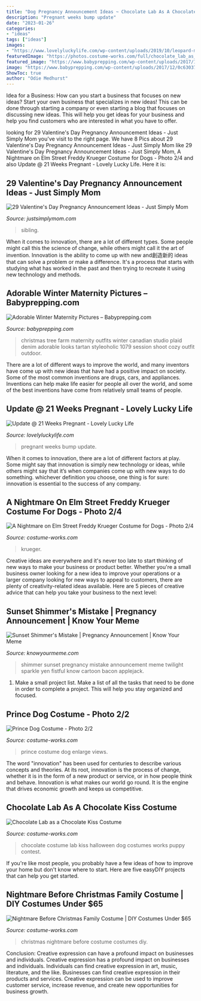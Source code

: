 ```yaml
---
title: "Dog Pregnancy Announcement Ideas ~ Chocolate Lab As A Chocolate Kiss Costume"
description: "Pregnant weeks bump update"
date: "2023-01-26"
categories:
- "ideas"
tags: ["ideas"]
images:
- "https://www.lovelyluckylife.com/wp-content/uploads/2019/10/leopard-maternity-sweater-.jpg"
featuredImage: "https://photos.costume-works.com/full/chocolate_lab_as_a_chocolate_kiss.jpg"
featured_image: "https://www.babyprepping.com/wp-content/uploads/2017/12/0c63037d9456c22fe0ccd164d60b93f3.jpg"
image: "https://www.babyprepping.com/wp-content/uploads/2017/12/0c63037d9456c22fe0ccd164d60b93f3.jpg"
ShowToc: true
author: "Odie Medhurst"
---
```



Idea for a Business: How can you start a business that focuses on new ideas?
Start your own business that specializes in new ideas! This can be done through starting a company or even starting a blog that focuses on discussing new ideas. This will help you get ideas for your business and help you find customers who are interested in what you have to offer.

	

		
looking for 29 Valentine&#039;s Day Pregnancy Announcement Ideas - Just Simply Mom you've visit to the right page. We have 8 Pics about 29 Valentine&#039;s Day Pregnancy Announcement Ideas - Just Simply Mom like 29 Valentine&#039;s Day Pregnancy Announcement Ideas - Just Simply Mom, A Nightmare on Elm Street Freddy Krueger Costume for Dogs - Photo 2/4 and also Update @ 21 Weeks Pregnant - Lovely Lucky Life. Here it is:
		
    
## 29 Valentine&#039;s Day Pregnancy Announcement Ideas - Just Simply Mom

<img loading=lazy src="https://justsimplymom.com/wp-content/uploads/2021/01/Valentine-pregnancy-announcement-2-sweater-2048x1638.jpg" onerror="this.onerror=null;this.src='https://tse3.mm.bing.net/th?id=OIP.SR25VX5D8T7tKRuPJ63HyQHaF7&amp;pid=15.1';" alt="29 Valentine&#039;s Day Pregnancy Announcement Ideas - Just Simply Mom">

_Source: justsimplymom.com_

>sibling. 

	

When it comes to innovation, there are a lot of different types. Some people might call this the science of change, while others might call it the art of invention. Innovation is the ability to come up with new and創造新的 ideas that can solve a problem or make a difference. It's a process that starts with studying what has worked in the past and then trying to recreate it using new technology and methods.

    
## Adorable Winter Maternity Pictures – Babyprepping.com

<img loading=lazy src="https://www.babyprepping.com/wp-content/uploads/2017/12/0c63037d9456c22fe0ccd164d60b93f3.jpg" onerror="this.onerror=null;this.src='https://tse1.mm.bing.net/th?id=OIP.L15dacxdu8wre020-HcqowHaLG&amp;pid=15.1';" alt="Adorable Winter Maternity Pictures – Babyprepping.com">

_Source: babyprepping.com_

>christmas tree farm maternity outfits winter canadian studio plaid denim adorable looks tartan styleoholic 1079 session shoot cozy outfit outdoor. 

	

There are a lot of different ways to improve the world, and many inventors have come up with new ideas that have had a positive impact on society. Some of the most common inventions are drugs, cars, and appliances. Inventions can help make life easier for people all over the world, and some of the best inventions have come from relatively small teams of people.

    
## Update @ 21 Weeks Pregnant - Lovely Lucky Life

<img loading=lazy src="https://www.lovelyluckylife.com/wp-content/uploads/2019/10/leopard-maternity-sweater-.jpg" onerror="this.onerror=null;this.src='https://tse2.mm.bing.net/th?id=OIP.GtLS-apqinpQPyNIJEK4RQHaJ4&amp;pid=15.1';" alt="Update @ 21 Weeks Pregnant - Lovely Lucky Life">

_Source: lovelyluckylife.com_

>pregnant weeks bump update. 

	

When it comes to innovation, there are a lot of different factors at play. Some might say that innovation is simply new technology or ideas, while others might say that it’s when companies come up with new ways to do something. whichever definition you choose, one thing is for sure: innovation is essential to the success of any company.

    
## A Nightmare On Elm Street Freddy Krueger Costume For Dogs - Photo 2/4

<img loading=lazy src="https://photos.costume-works.com/full/ginger_freddy-kruegar2.jpg" onerror="this.onerror=null;this.src='https://tse3.mm.bing.net/th?id=OIP.v5NJOXw5Sdown_NAhLe_qAHaMf&amp;pid=15.1';" alt="A Nightmare on Elm Street Freddy Krueger Costume for Dogs - Photo 2/4">

_Source: costume-works.com_

>krueger. 

	

Creative ideas are everywhere and it's never too late to start thinking of new ways to make your business or product better. Whether you're a small business owner looking for a new idea to improve your operations or a larger company looking for new ways to appeal to customers, there are plenty of creativity-related ideas available. Here are 5 pieces of creative advice that can help you take your business to the next level: 

    
## Sunset Shimmer&#039;s Mistake | Pregnancy Announcement | Know Your Meme

<img loading=lazy src="http://i0.kym-cdn.com/photos/images/facebook/000/849/415/a58.png" onerror="this.onerror=null;this.src='https://tse2.mm.bing.net/th?id=OIP.Jergyvl5UP7zZNlExotqpQHaP3&amp;pid=15.1';" alt="Sunset Shimmer&#039;s Mistake | Pregnancy Announcement | Know Your Meme">

_Source: knowyourmeme.com_

>shimmer sunset pregnancy mistake announcement meme twilight sparkle yen fistful know cartoon bacon applejack. 

	

1. Make a small project list. Make a list of all the tasks that need to be done in order to complete a project. This will help you stay organized and focused. 

    
## Prince Dog Costume - Photo 2/2

<img loading=lazy src="http://photos.costume-works.com/full/prince_dog2.jpg" onerror="this.onerror=null;this.src='https://tse4.mm.bing.net/th?id=OIP.v5098lg1RtzXQXKXQnoXcwHaJ3&amp;pid=15.1';" alt="Prince Dog Costume - Photo 2/2">

_Source: costume-works.com_

>prince costume dog enlarge views. 

	

The word "innovation" has been used for centuries to describe various concepts and theories. At its root, innovation is the process of change, whether it is in the form of a new product or service, or in how people think and behave. Innovation is what makes our world go round. It is the engine that drives economic growth and keeps us competitive.

    
## Chocolate Lab As A Chocolate Kiss Costume

<img loading=lazy src="https://photos.costume-works.com/full/chocolate_lab_as_a_chocolate_kiss.jpg" onerror="this.onerror=null;this.src='https://tse4.mm.bing.net/th?id=OIP.5oCJKtYgDNfYTh_uoS51hwHaJ3&amp;pid=15.1';" alt="Chocolate Lab as a Chocolate Kiss Costume">

_Source: costume-works.com_

>chocolate costume lab kiss halloween dog costumes works puppy contest. 

	

If you're like most people, you probably have a few ideas of how to improve your home but don't know where to start. Here are five easyDIY projects that can help you get started.

    
## Nightmare Before Christmas Family Costume | DIY Costumes Under $65

<img loading=lazy src="https://photos.costume-works.com/full/nightmare_before_christmas_family17.jpg" onerror="this.onerror=null;this.src='https://tse4.mm.bing.net/th?id=OIP.WTmCIQpJyiHpbGpo8uDlmgHaKs&amp;pid=15.1';" alt="Nightmare Before Christmas Family Costume | DIY Costumes Under $65">

_Source: costume-works.com_

>christmas nightmare before costume costumes diy. 

	

Conclusion: Creative expression can have a profound impact on businesses and individuals.
Creative expression has a profound impact on businesses and individuals. Individuals can find creative expression in art, music, literature, and the like. Businesses can find creative expression in their products and services. Creative expression can be used to improve customer service, increase revenue, and create new opportunities for business growth.

